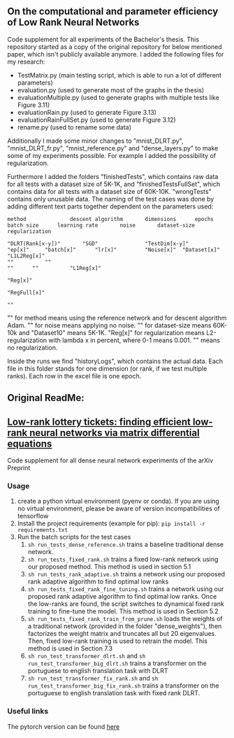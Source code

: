 ## On the computational and parameter efficiency of Low Rank Neural Networks

Code supplement for all experiments of the Bachelor's thesis.
This repository started as a copy of the original repository for below mentioned paper, which isn't publicly available anymore. I added the following files for my research:
 - TestMatrix.py (main testing script, which is able to run a lot of different parameters)
 - evaluation.py (used to generate most of the graphs in the thesis)
 - evaluationMultiple.py (used to generate graphs with multiple tests like Figure 3.11)
 - evaluationRain.py (used to generate Figure 3.13)
 - evaluationRainFullSet.py (used to generate Figure 3.12)
 - rename.py (used to rename some data)

Additionally I made some minor changes to "mnist_DLRT.py", "mnist_DLRT_fr.py", "mnist_reference.py" and "dense_layers.py" to make some of my experiments possible. For example I added the possibility of regularization.

Furthermore I added the folders "finishedTests", which contains raw data for all tests with a dataset size of 5K-1K, and "finishedTestsFullSet", which contains data for all tests with a dataset size of 60K-10K. "wrongTests" contains only unusable data.
The naming of the test cases was done by adding different text parts together dependent on the parameters used:

	method		    	descent algorithm		dimensions		epochs		batch size		learning rate		noise		dataset-size		regularization

	"DLRT(Rank[x-y])"   	"SGD"				"TestDim[x-y]"		"ep[x]"		"batch[x]"		"lr[x]"			"Noise[x]"	"Dataset[x]"		"L1L2Reg[x]"
	""			""															""		""			"L1Reg[x]"
																								"Reg[x]"
																								"RegFull[x]"
																								""

"" for method means using the reference network and for descent algorithm Adam. "" for noise means applying no noise. "" for dataset-size means 60K-10k and "Dataset10" means 5K-1K. "Reg[x]" for regularization means L2-regularization
with lambda x in percent, where 0-1 means 0.001. "" means no regularization.

Inside the runs we find "historyLogs", which contains the actual data. Each file in this folder stands for one dimension (or rank, if we test multiple ranks). Each row in the excel file is one epoch.






## Original ReadMe:
## [Low-rank lottery tickets: finding efficient low-rank neural networks via matrix differential equations](https://arxiv.org/abs/2205.13571)

Code supplement for all dense neural network experiments of the arXiv Preprint

### Usage

1. create a python virtual environment (pyenv or conda). If you are using no virtual environment, please be aware of
   version incompatibilities of tensorflow
2. Install the project requirements (example for pip):
   ``pip install -r requirements.txt``
3. Run the batch scripts for the test cases
    1. ``sh run_tests_dense_reference.sh`` trains a baseline traditional dense network.
    2. ``sh run_tests_fixed_rank.sh`` trains a fixed low-rank network using our proposed method. This method is used in
       section 5.1
    3. ``sh run_tests_rank_adaptive.sh`` trains a network using our proposed rank adaptive algorithm to find optimal low
       ranks
    4. ``sh run_tests_fixed_rank_fine_tuning.sh`` trains a network using our proposed rank adaptive algorithm to find
       optimal low ranks. Once the low-ranks are found, the script switches to dynamical fixed rank training to
       fine-tune the model. This method is used in Section 5.2
    4. ``sh run_tests_fixed_rank_train_from_prune.sh`` loads the weights of a traditional network (provided in the
       folder "dense_weights"), then factorizes the weight matrix and truncates all but 20 eigenvalues. Then, fixed
       low-rank training is used to retrain the model. This method is used in Section 7.3
    5. ``sh run_test_transformer_dlrt.sh`` and ``sh run_test_transformer_big_dlrt.sh`` trains a transformer on the
       portuguese to english translation task with DLRT
    6. ``sh run_test_transformer_fix_rank.sh`` and ``sh run_test_transformer_big_fix_rank.sh`` trains a transformer on
       the portuguese to english translation task with fixed rank DLRT.
     
### Useful links

The pytorch version can be found [here](https://github.com/COMPiLELab/DLRT/tree/efficient_gradient)

